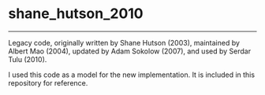 # shane_hutson_2010
___

Legacy code, originally written by Shane Hutson (2003), maintained by Albert Mao (2004), updated by Adam Sokolow (2007), and used by Serdar Tulu (2010).

I used this code as a model for the new implementation. It is included in this repository for reference.
